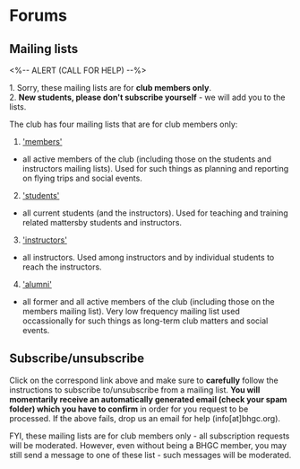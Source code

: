 # Forums

## Mailing lists

<%-- ALERT (CALL FOR HELP) --%>
<div class="alert alert-warning" role="alert">
1. Sorry, these mailing lists are for <strong>club members only</strong>.</br>
2. <strong>New students, please don't subscribe yourself</strong> - we will add you to the lists.</br>
</div>

The club has four mailing lists that are for club members only:

1. ['members'](https://www.bhgc.org/mailman/listinfo/members_bhgc.org)
  - all active members of the club (including those on the students
  and instructors mailing lists). Used for such things as planning
  and reporting on flying trips and social events.
2. ['students'](https://www.bhgc.org/mailman/listinfo/students_bhgc.org)
  - all current students (and the instructors). Used for teaching 
  and training related mattersby students and instructors.
3. ['instructors'](https://www.bhgc.org/mailman/listinfo/instructors_bhgc.org)
  - all instructors. Used among instructors and by individual students
  to reach the instructors.
4. ['alumni'](https://www.bhgc.org/mailman/listinfo/alumni_bhgc.org)
  - all former and all active members of the club (including those on
  the members mailing list). Very low frequency mailing list used
  occassionally for such things as long-term club matters and social
  events.

## Subscribe/unsubscribe

Click on the correspond link above and make sure to **carefully** follow the
instructions to subscribe to/unsubscribe from a mailing list.
**You will momentarily receive an automatically generated email (check your
spam folder) which you have to confirm** in order for you request to be
processed.
If the above fails, drop us an email for help (info[at]bhgc.org).

FYI, these mailing lists are for club members only - all subscription
requests will be moderated. However, even without being a BHGC member,
you may still send a message to one of these list - such messages will
be moderated.
